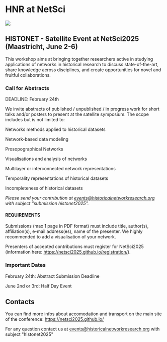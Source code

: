 # HNR at NetSci

<img src="images/hnr header modern-min.png">

## HISTONET - Satellite Event at NetSci2025 (Maastricht, June 2-6)
This workshop aims at bringing together researchers active in studying applications of networks in historical research to discuss state-of-the-art, share knowledge across disciplines, and create opportunities for novel and fruitful collaborations. 

### Call for Abstracts
DEADLINE: February 24th

We invite abstracts of published / unpublished / in progress work for short talks and/or posters to present at the satellite symposium. The scope includes but is not limited to:

Networks methods applied to historical datasets

Network-based data modeling

Prosopographical Networks

Visualisations and analysis of networks

Multilayer or interconnected network representations

Temporality representations of historical datasets 

Incompleteness of historical datasets

*Please send your contribution at events@historicalnetworkresearch.org with subject "submission histonet2025".*


#### REQUIREMENTS
Submissions (max 1 page in PDF format) must include title, author(s), affiliation(s), e-mail address(es), name of the presenter. We highly recommended to add a visualisation of your network.

Presenters of accepted contributions must register for NetSci2025 (information here: https://netsci2025.github.io/registration/). 

### Important Dates 
February 24th: Abstract Submission Deadline

June 2nd or 3rd: Half Day Event 

## Contacts 
You can find more infos about accomodation and  transport on the main site of the conference: https://netsci2025.github.io/

For any question contact us at events@historicalnetworkresearch.org with subject "histonet2025"
